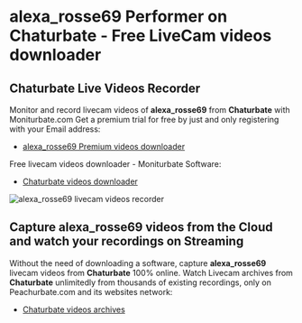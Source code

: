 # alexa_rosse69 Performer on Chaturbate - Free LiveCam videos downloader

## Chaturbate Live Videos Recorder

Monitor and record livecam videos of **alexa_rosse69** from **Chaturbate** with Moniturbate.com
Get a premium trial for free by just and only registering with your Email address:
* [alexa_rosse69 Premium videos downloader](https://moniturbate.com/request-demo-licence-key.html)

Free livecam videos downloader - Moniturbate Software:
* [Chaturbate videos downloader](https://moniturbate.com/moniturbate-download-software.html)

![alexa_rosse69 livecam videos recorder](https://peachurnet.com/templates/moniturbate-software.png)


## Capture alexa_rosse69 videos from the Cloud and watch your recordings on Streaming

Without the need of downloading a software, capture **alexa_rosse69** livecam videos from **Chaturbate** 100% online.
Watch Livecam archives from **Chaturbate** unlimitedly from thousands of existing recordings, only on Peachurbate.com and its websites network:
* [Chaturbate videos archives](https://peachurnet.com/)